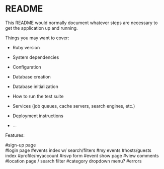 # README

This README would normally document whatever steps are necessary to get the
application up and running.

Things you may want to cover:

* Ruby version

* System dependencies

* Configuration

* Database creation

* Database initialization

* How to run the test suite

* Services (job queues, cache servers, search engines, etc.)

* Deployment instructions

* ...


Features:

#sign-up page  
#login page
#events index w/ search/filters
#my events
#hosts/guests index
#profile/myaccount
#rsvp form
#event show page
#view comments
#location page / search filter
#category dropdown menu?
#errors
